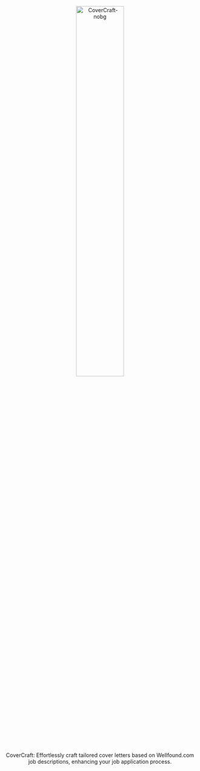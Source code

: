 <p align="center">
<img alt="CoverCraft-nobg" src="https://github.com/mr-palindrome/CoverCraft/assets/56421861/aed1bba9-5e95-4c70-9e39-8b3ef084542d" width="50%" height="50%">
</p>
<p align="center">
CoverCraft: Effortlessly craft tailored cover letters based on Wellfound.com job descriptions, enhancing your job application process.
</p> <br>
